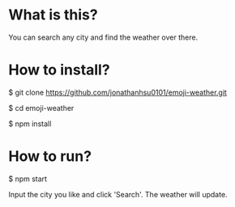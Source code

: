 # What is this?

You can search any city and find the weather over there.

# How to install?

$ git clone https://github.com/jonathanhsu0101/emoji-weather.git

$ cd emoji-weather

$ npm install

# How to run?

$ npm start

Input the city you like and click 'Search'. The weather will update.